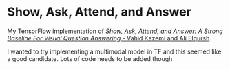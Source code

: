 #  Show, Ask, Attend, and Answer

My TensorFlow implementation of [*Show, Ask, Attend, and Answer: A Strong Baseline For Visual Question Answering* - Vahid Kazemi and Ali Elqursh](https://arxiv.org/abs/1704.03162). 

I wanted to try implementing a multimodal model in TF and this seemed like a good candidate. Lots of code needs to be added though


